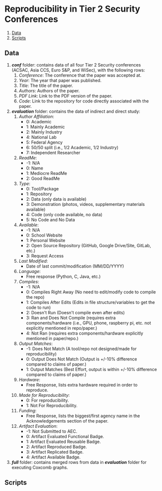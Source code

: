 # Reproducibility in Tier 2 Security Conferences
1. [Data](#Data)
2. [Scripts](#Scripts)
## Data
1. ***conf*** folder: contains data of all four Tier 2 Security conferences (ACSAC, Asia CCS, Euro S&P, and WiSec), with the following rows:
   1. *Conference*: The conference that the paper was accepted at.
   2. *Year*: The year that paper was published.
   3. *Title*: The title of the paper.
   4. *Authors*: Authors of the paper.
   5. *PDF Link*: Link to the PDF version of the paper.
   6. *Code*: Link to the repository for code directly associated with the paper.
2. ***evaluation*** folder: contains the data of indirect and direct study:
   1. *Author Affiliation*:
      - 0: Academic
      - 1: Mainly Academic
      - 2: Mainly Industry
      - 4: National Lab
      - 5: Federal Agency
      - 6: 50/50 split (i.e., 1/2 Academic, 1/2 Industry)
      - 7: Independent Researcher
   2. *ReadMe*:
      - -1: N/A
      - 0: Name
      - 1: Mediocre ReadMe
      - 2: Good ReadMe
   3. *Type*:
      - 0: Tool/Package
      - 1: Repository
      - 2: Data (only data is available)
      - 3: Demonstration (photos, videos, supplementary materials available)
      - 4: Code (only code available, no data)
      - 5: No Code and No Data
   4. *Available*:
      - -1: N/A
      - 0: School Website
      - 1: Personal Website
      - 2: Open Source Repository (GitHub, Google Drive/Site, GitLab, etc.)
      - 3: Request Access
   5. *Last Modified*:
      - Date of last commit/modification (MM/DD/YYYY)
   6. *Language*:
      - Free response (Python, C, Java, etc.)
   7. *Compiles*:
      - -1: N/A
      - 0: Compiles Right Away (No need to edit/modify code to compile the repo)
      - 1: Compiles After Edits (Edits in file structure/variables to get the code to run)
      - 2: Doesn't Run (Doesn't compile even after edits)
      - 3: Ran and Does Not Compile (requires extra components/hardware (i.e., GPU, phone, raspberry pi, etc. not explicitly mentioned in repo/paper.)
      - 4: Not Ran (requires extra components/hardware explicitly mentioned in paper/repo.)
   8. *Output Matches*:
      - -1: Does Not Match (A tool/repo not designed/made for reproducibility)
      - 0: Output Does Not Match (Output is +/-10% difference compared to claims of paper.)
      - 1: Output Matches (Best Effort, output is within +/-10% difference compared to claims of paper.)
   9. *Hardware*:
       - Free Response, lists extra hardware required in order to reproduce.
   10. *Made for Reproducibility*:
       - 0: For reproducibility.
       - 1: Not For Reproducibility.
   11. *Funding*:
       - Free Response, lists the biggest/first agency name in the Acknowledgements section of the paper.
   12. *Artifact Evaluation*:
       - -1: Not Submitted to AEC.
       - 0: Artifact Evaluated Functional Badge.
       - 1: Artifact Evaluated Reusable Badge.
       - 2: Artifact Reproduced Badge.
       - 3: Artifact Replicated Badge.
       - 4: Artifact Available Badge.
3. ***full*** folder: contains merged rows from data in ***evaluation*** folder for executing Coxcomb graphs.
## Scripts
